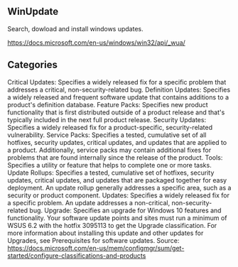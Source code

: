 ## WinUpdate


Search, dowload and install windows updates. 

https://docs.microsoft.com/en-us/windows/win32/api/_wua/



## Categories
Critical Updates:  Specifies a widely released fix for a specific problem that addresses a critical, non-security-related bug.
Definition Updates: Specifies a widely released and frequent software update that contains additions to a product's definition database.
Feature Packs: Specifies new product functionality that is first distributed outside of a product release and that's typically included in the next full product release.
Security Updates: Specifies a widely released fix for a product-specific, security-related vulnerability.
Service Packs: Specifies a tested, cumulative set of all hotfixes, security updates, critical updates, and updates that are applied to a product. Additionally, service packs may contain additional fixes for problems that are found internally since the release of the product.
Tools: Specifies a utility or feature that helps to complete one or more tasks.
Update Rollups: Specifies a tested, cumulative set of hotfixes, security updates, critical updates, and updates that are packaged together for easy deployment. An update rollup generally addresses a specific area, such as a security or product component.
Updates: Specifies a widely released fix for a specific problem. An update addresses a non-critical, non-security-related bug.
Upgrade: Specifies an upgrade for Windows 10 features and functionality. Your software update points and sites must run a minimum of WSUS 6.2 with the hotfix 3095113 to get the Upgrade classification. For more information about installing this update and other updates for Upgrades, see Prerequisites for software updates.
Source: https://docs.microsoft.com/en-us/mem/configmgr/sum/get-started/configure-classifications-and-products